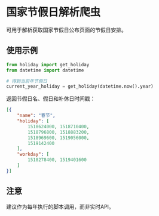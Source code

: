 # 国家节假日解析爬虫
可用于解析获取国家节假日公布页面的节假日安排。

## 使用示例
```python
from holiday import get_holiday
from datetime import datetime

# 得到当前年节假日
current_year_holiday = get_holiday(datetime.now().year)

```

返回节假日名、假日和补休日时间戳：
```json
[{
    "name": "春节",
    "holiday": [
        1518624000, 1518710400, 
        1518796800, 1518883200, 
        1518969600, 1519056000, 
        1519142400
    ],
    "workday": [
        1518278400, 1519401600
    ]
}]
```

## 注意
建议作为每年执行的脚本调用，而非实时API。